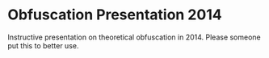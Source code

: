 # Obfuscation Presentation 2014

Instructive presentation on theoretical obfuscation in 2014. Please someone put this to better use.
